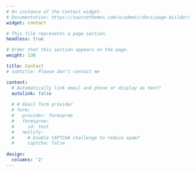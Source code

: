 ```yaml
---
# An instance of the Contact widget.
# Documentation: https://sourcethemes.com/academic/docs/page-builder/
widget: contact

# This file represents a page section.
headless: true

# Order that this section appears on the page.
weight: 130

title: Contact
# subtitle: Please don't contact me

content:
  # Automatically link email and phone or display as text?
  autolink: false
  
  # # Email form provider
  # form:
  #   provider: formspree
  #   formspree:
  #     id: test
  #   netlify:
  #     # Enable CAPTCHA challenge to reduce spam?
  #     captcha: false
  
design:
  columns: '2'
---
```

